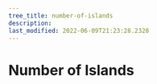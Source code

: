 ```yaml
---
tree_title: number-of-islands
description: 
last_modified: 2022-06-09T21:23:28.2328
---
```


# Number of Islands
